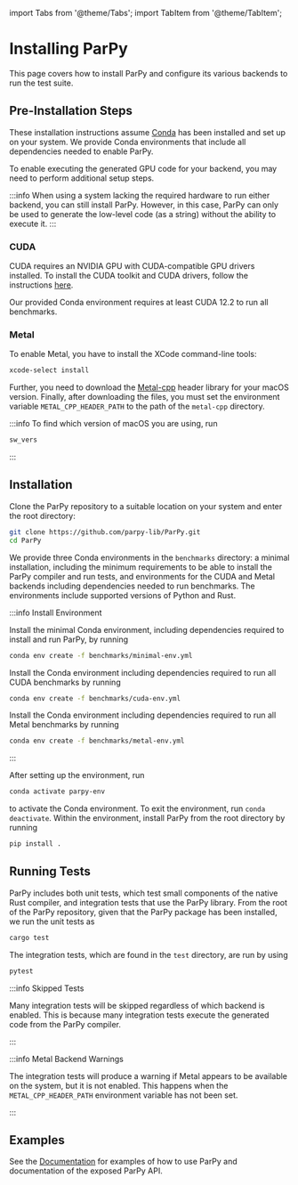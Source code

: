 import Tabs from '@theme/Tabs';
import TabItem from '@theme/TabItem';

# Installing ParPy

This page covers how to install ParPy and configure its various backends to run the test suite.

## Pre-Installation Steps

These installation instructions assume [Conda](https://docs.conda.io/projects/conda/en/latest/user-guide/install/index.html) has been installed and set up on your system. We provide Conda environments that include all dependencies needed to enable ParPy.

To enable executing the generated GPU code for your backend, you may need to perform additional setup steps.

:::info
When using a system lacking the required hardware to run either backend, you can still install ParPy. However, in this case, ParPy can only be used to generate the low-level code (as a string) without the ability to execute it.
:::

### CUDA

CUDA requires an NVIDIA GPU with CUDA-compatible GPU drivers installed. To install the CUDA toolkit and CUDA drivers, follow the instructions [here](https://developer.nvidia.com/cuda-toolkit-archive).

Our provided Conda environment requires at least CUDA 12.2 to run all benchmarks.

### Metal

To enable Metal, you have to install the XCode command-line tools:
```bash
xcode-select install
```

Further, you need to download the [Metal-cpp](https://developer.apple.com/metal/cpp/) header library for your macOS version. Finally, after downloading the files, you must set the environment variable `METAL_CPP_HEADER_PATH` to the path of the `metal-cpp` directory.

:::info
To find which version of macOS you are using, run
```bash
sw_vers
```
:::

## Installation

Clone the ParPy repository to a suitable location on your system and enter the root directory:
```bash
git clone https://github.com/parpy-lib/ParPy.git
cd ParPy
```

We provide three Conda environments in the `benchmarks` directory: a minimal installation, including the minimum requirements to be able to install the ParPy compiler and run tests, and environments for the CUDA and Metal backends including dependencies needed to run benchmarks. The environments include supported versions of Python and Rust.

:::info Install Environment
<Tabs>
<TabItem value="parpy-install-minimal" label="Minimal" default>

Install the minimal Conda environment, including dependencies required to install and run ParPy, by running
```bash
conda env create -f benchmarks/minimal-env.yml
```

</TabItem>
<TabItem value="parpy-install-cuda" label="CUDA">

Install the Conda environment including dependencies required to run all CUDA benchmarks by running
```bash
conda env create -f benchmarks/cuda-env.yml
```

</TabItem>
<TabItem value="parpy-install-metal" label="Metal">

Install the Conda environment including dependencies required to run all Metal benchmarks by running
```bash
conda env create -f benchmarks/metal-env.yml
```

</TabItem>
</Tabs>
:::

After setting up the environment, run
```bash
conda activate parpy-env
```
to activate the Conda environment. To exit the environment, run `conda deactivate`. Within the environment, install ParPy from the root directory by running
```bash
pip install .
```

## Running Tests

ParPy includes both unit tests, which test small components of the native Rust compiler, and integration tests that use the ParPy library. From the root of the ParPy repository, given that the ParPy package has been installed, we run the unit tests as
```bash
cargo test
```

The integration tests, which are found in the `test` directory, are run by using
```bash
pytest
```

:::info Skipped Tests

Many integration tests will be skipped regardless of which backend is enabled. This is because many integration tests execute the generated code from the ParPy compiler.

:::

:::info Metal Backend Warnings

The integration tests will produce a warning if Metal appears to be available on the system, but it is not enabled. This happens when the `METAL_CPP_HEADER_PATH` environment variable has not been set.

:::

## Examples

See the [Documentation](/docs) for examples of how to use ParPy and documentation of the exposed ParPy API.
